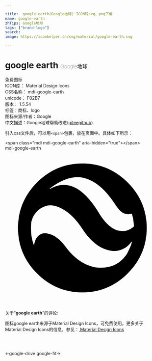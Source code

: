 ```yaml
---

title:  google earth(Google地球) ICON转svg、png下载
name: google-earth
zhTips: Google地球
tags: ["brand-logo"]
search: 
image: https://iconhelper.cn/svg/material/google-earth.svg

---
```


# google earth  <small style="font-size: 60%;font-weight: 100">Google地球</small>


<div class="detail-page">
<p>
<span><span class="badge-success badge">免费图标</span> </span>
<br/>
<span>
ICON库：
<span class="badge-secondary badge">Material Design Icons</span> 
</span>
<br/>
<span>
CSS名称：
<span class="badge-secondary badge">mdi-google-earth</span> 
</span>
<br/>
<span>
unicode：
<span class="badge-secondary badge">F02B7</span> 
<copy-btn content='F02B7' btn-title=""></copy-btn>
<copy-btn :content='String.fromCodePoint(parseInt("F02B7", 16))' btn-title="复制U"></copy-btn>
</span>
<br/>
<span>
版本：
<span class="badge-secondary badge">1.5.54</span> 
</span><br/><span>标签：<span class="badge-light badge"><router-link to="/tags/brand-logo.html">商标、logo</router-link></span></span>
<br/>
<span>图标来源/作者：<span class="badge-light badge">Google</span></span> 
<br/>
<span class="zh-detail">中文描述：<span class="badge-primary badge">Google地球</span><span class="help-link"><span>帮助改进</span>(<a href="https://gitee.com/liuwave/icon-helper/edit/master/json/material/google-earth.json" target="_blank" rel="noopener noreferrer">gitee</a><a href="https://github.com/liuwave/icon-helper/edit/master/json/material/google-earth.json" target="_blank" rel="noopener noreferrer">github</a></span>)</span><br/>
</p>
</div>
<div class="alert alert-dark">
  <i class="mdi mdi-google-earth mdi-48px"></i>
  <i class="mdi mdi-google-earth mdi-36px"></i>
  <i class="mdi mdi-google-earth mdi-24px"></i>
  <i class="mdi mdi-google-earth mdi-18px"></i>
</div>
<div>
  <p>引入css文件后，可以用<code>&lt;span&gt;</code>包裹，放在页面中。具体如下所示：    
  </p>
  <div class="alert alert-primary" style="font-size: 14px">
    &lt;span class="mdi mdi-google-earth" aria-hidden="true"&gt;&lt;/span&gt;
    <copy-btn content='<span class="mdi mdi-google-earth" aria-hidden="true"></span>'></copy-btn>
  </div>
  <div class="alert alert-secondary">
    <i class="mdi mdi-google-earth"
    style="font-size: 24px"
    aria-hidden="true"></i> mdi-google-earth
    <copy-btn content="mdi-google-earth" btn-title="复制图标名称"></copy-btn>
  </div>
</div>
<div id="svg" class="svg-wrap">
<svg xmlns="http://www.w3.org/2000/svg" viewBox="0 0 24 24"><path d="M12,12.14C11.09,10.77 10.14,9.78 9.14,9.19C8.14,8.59 7.27,8.38 6.5,8.55C5.77,8.73 5.14,9.14 4.64,9.8C4.2,10.39 4,11.06 4,11.81V12C4,12.78 4.11,13.58 4.36,14.39C4.45,14.64 4.5,14.64 4.55,14.39C4.67,13.77 4.96,13.31 5.41,13.03C5.87,12.75 6.47,12.76 7.22,13.05C7.97,13.35 8.7,14 9.42,14.95C10.7,16.67 12.2,17.72 13.92,18.09C16.14,18.41 17.81,17.7 18.94,16C19.25,15.39 19.5,14.86 19.64,14.39C19.73,14.08 19.69,14.05 19.5,14.3C19.03,14.92 18.4,15.33 17.6,15.5C16.8,15.7 15.89,15.5 14.86,15C13.83,14.43 12.88,13.5 12,12.14M16.97,8.16C15.41,5.81 13.72,4.5 11.91,4.17C10.47,3.95 8.91,4.45 7.22,5.67C7,5.83 6.9,5.91 6.91,5.93C6.93,5.95 7.06,5.89 7.31,5.77C9.81,4.55 12.22,5.83 14.53,9.61C15.03,10.45 15.55,11.11 16.1,11.58C16.65,12.05 17.16,12.33 17.65,12.42C18.13,12.5 18.57,12.5 18.96,12.38C19.35,12.25 19.7,12.05 20,11.77C20,11.17 19.91,10.5 19.69,9.8C19.19,9.92 18.74,9.88 18.35,9.68C17.96,9.5 17.5,8.97 16.97,8.16M12,2C14.75,2 17.1,3 19.05,4.95C21,6.9 22,9.25 22,12C22,14.75 21,17.1 19.05,19.05C17.1,21 14.75,22 12,22C9.25,22 6.9,21 4.95,19.05C3,17.1 2,14.75 2,12C2,9.25 3,6.9 4.95,4.95C6.9,3 9.25,2 12,2Z" /></svg>
</div>
<detail full-name='mdi-google-earth'></detail>
<div class="icon-detail__container">
<p>关于“<b>google earth</b>”的评论:</p>
</div>
<Vssue title="关于“google earth”的评论" />    
<div><p>图标google earth来源于Material Design Icons，可免费使用，更多关于 Material Design Icons的信息，参见：<a target="_blank" href="https://iconhelper.cn/material.html"> Material Design Icons</a>
</p></div>

<div style="padding:2rem 0 " class="page-nav"><p class="inner"><span class="prev">←<router-link to="/icon/google-drive.html">google-drive</router-link></span> <span class="next"><router-link to="/icon/google-fit.html">google-fit</router-link>→</span></p></div>

